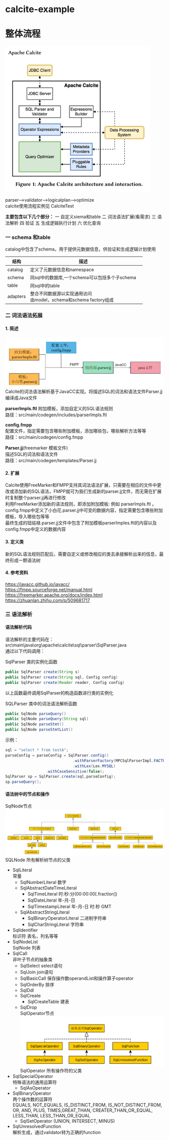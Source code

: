 # calcite-example

# 整体流程
![](image/calciteflow.png)

parser-->validator-->logicalplan-->optimize  
calcite使用流程实例见 CalciteTest 

**主要包含以下几个部分：**
一 自定义siema和table
二 词法语法扩展(看需求)
三 语法解析
四 验证
五 生成逻辑执行计划
六 优化查询

### 一 schema 和table
catalog中包含了schema，用于提供元数据信息，供验证和生成逻辑计划使用

| 结构       | 描述                                                                    |     |
| ---------- | ----------------------------------------------------------------------- | --- |
| catalog    | 定义了元数据信息和namespace                                             |     |
| schema     | 同sql中的数据库,一个schema可以包括多个子schema                                     |     |
| table      | 同sql中的table                                                          |     |
| adapters   | 整合不同数据源以实现通用访问<br>由model，schema和schema factory组成 |     |



### 二 词法语法拓展
#### 1. 简述
![](image/LexExtend.png)  
Calcite的词法语法解析基于JavaCC实现。将描述SQL的词法和语法文件Parser.jj编译成Java文件  

**parserImpls.ftl**
附加模板，添加自定义的SQL语法规则  
路径：src/main/codegen/includes/parserImpls.ftl  

**config.fmpp**  
配置文件，指定需要包含哪些附加模板，添加哪些包，哪些解析方法等等  
路径：src/main/codegen/config.fmpp  

**Parser.jj**(freemarker 模板文件)  
描述SQL的词法和语法文件  
路径：src/main/codegen/templates/Parser.jj  

#### 2. 扩展
Calcite使用FreeMarker和FMPP支持其词法语法扩展，只需要在相应的文件中更改或添加新的SQL语法，FMPP就可为我们生成新的parser.jj文件，而无需在扩展时复制整个parser.jj再进行修改  
利用FreeMarker添加新的语法规则，即添加附加模板: 例如 parserImpls.ftl 。  
config.fmpp中定义了小白花.parser.jj中可变的数据内容，指定需要包含哪些附加模板，导入哪些包等等  
最终生成的钮祜禄.parser.jj文件中包含了附加模板parserImples.ftl的内容以及config.fmpp中定义的数据内容  

#### 3. 定义类
新的SQL语法规则匹配后，需要自定义或修改相应的类去承接解析出来的信息，最终形成一颗语法树  

#### 4. 参考资料  
https://javacc.github.io/javacc/  
https://fmpp.sourceforge.net/manual.html  
https://freemarker.apache.org/docs/index.html  
https://zhuanlan.zhihu.com/p/509681717 


### 三 语法解析
#### 语法解析代码
语法解析的主要代码在：src\main\java\org\apache\calcite\sql\parser\SqlParser.java  
通过以下代码调用：  

SqlParser 类的实例化函数  
```Java
public SqlParser create(String s)
public SqlParser create(String sql, Config config)
public SqlParser create(Reader reader, Config config)
```
以上函数最终调用SqlParser的构造函数进行类的实例化  

SQLParser 类中的词法语法解析函数  
```Java
public SqlNode parseQuery()
public SqlNode parseQuery(String sql)
public SqlNode parseStmt()
public SqlNode parseStmtList()
```
示例：  
```Java
sql = "select * from testA";
parseConfig = parseConfig = SqlParser.config()
                              .withParserFactory(MPCSqlParserImpl.FACTORY)
                              .withLex(Lex.MYSQL)
			      .withCaseSensitive(false);
SqlParser sp = SqlParser.create(sql,parseConfig);
sp.parseQuery();
```

#### 语法树中的节点和操作
SqlNode节点  
![](image/SqlNode.png)
SQLNode 所有解析树节点的父类  
* SqlLiteral   
	常量  
	* SqlNumberLiteral 数字  
	* SqlAbstractDateTimeLiteral  
		* SqlTimeLiteral  时:秒:分(00:00:00[.fraction])   
		* SqlDateLiteral  年-月-日  
		* SqlTimestampLiteral 年-月-日 时:秒 GMT  
	 * SqlAbstractStringLiteral  
		 * SqlBinaryOperatorLiteral 二进制字符串  
		 * SqlCharStringLiteral 字符串  
* SqlIdentifier   
	标识符 表名，列名等等  
* SqlNodeList  
     SqlNode 列表  
* SqlCall  
     非叶子节点的抽象类  
     * SqlSelect   select语句  
     * SqlJoin   join语句  
     * SqlBasicCall  保存操作数operandList和操作算子operator  
     * SqlOrderBy 排序  
     * SqlDdl  
	 * SqlCreate  
		 * SqlCreateTable   建表  
	 * SqlDrop  
SqlOperator节点  
![](image/SqlOperator.png)
SqlOperator 所有操作符的父类  
* SqlSpecialOperator  
	特殊语法的通用运算符  
	* SqlAsOperator  
* SqlBinaryOperator   
	两个操作数的运算符  
	EQUALS, NOT_EQUALS, IS_DISTINCT_FROM, IS_NOT_DISTINCT_FROM, OR, AND, PLUS, TIMES,GREAT_THAN, CREATER_THAN_OR_EQUAL, LESS_THAN, LESS_THAN_OR_EQUAL
	* SqlSetOperator (UNION, INTERSECT, MINUS)  
* SqlUnresolvedFunction  
	解析生成，通过validator转为正确的function  




 
